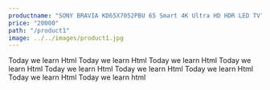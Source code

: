 ```yaml
---
productname: "SONY BRAVIA KD65X7052PBU 65 Smart 4K Ultra HD HDR LED TV"
price: "20000"
path: "/product1"
image: ../../images/product1.jpg
---
```

Today we learn Html Today we learn Html Today we learn Html Today we learn Html Today we learn Html Today we learn Html Today we learn Html Today we learn Html Today we learn html

